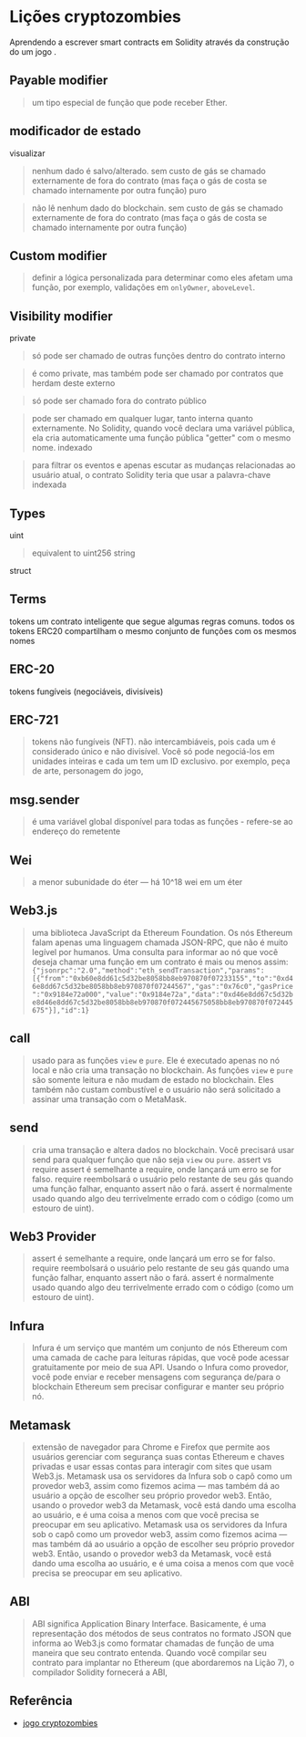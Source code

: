 
# Lições cryptozombies 

Aprendendo a escrever smart contracts em Solidity através da construção do um jogo .


 ## Payable modifier
> um tipo especial de função que pode receber Ether.
## modificador de estado
visualizar

> nenhum dado é salvo/alterado. sem custo de gás se chamado externamente de fora do contrato (mas faça o gás de costa se chamado internamente por outra função)
puro

> não lê nenhum dado do blockchain. sem custo de gás se chamado externamente de fora do contrato (mas faça o gás de costa se chamado internamente por outra função)


## Custom modifier

> definir a lógica personalizada para determinar como eles afetam uma função, por exemplo, validações em `onlyOwner`, `aboveLevel`.
## Visibility modifier
private

> só pode ser chamado de outras funções dentro do contrato
interno

> é como private, mas também pode ser chamado por contratos que herdam deste
externo

> só pode ser chamado fora do contrato
público

> pode ser chamado em qualquer lugar, tanto interna quanto externamente. No Solidity, quando você declara uma variável pública, ela cria automaticamente uma função pública "getter" com o mesmo nome.
indexado

> para filtrar os eventos e apenas escutar as mudanças relacionadas ao usuário atual, o contrato Solidity teria que usar a palavra-chave indexada

## Types

uint

> equivalent to uint256
string

struct
## Terms
tokens
um contrato inteligente que segue algumas regras comuns. todos os tokens ERC20 compartilham o mesmo conjunto de funções com os mesmos nomes

  ## ERC-20

 tokens fungíveis (negociáveis, divisíveis)

 ## ERC-721
> tokens não fungíveis (NFT).
> não intercambiáveis, pois cada um é considerado único e não divisível. Você só pode negociá-los em unidades inteiras e cada um tem um ID exclusivo. por exemplo, peça de arte, personagem do jogo,

 ## msg.sender
> é uma variável global disponível para todas as funções - refere-se ao endereço do remetente

 ## Wei
> a menor subunidade do éter — há 10^18 wei em um éter

 ## Web3.js
> uma biblioteca JavaScript da Ethereum Foundation. Os nós Ethereum falam apenas uma linguagem chamada JSON-RPC, que não é muito legível por humanos. Uma consulta para informar ao nó que você deseja chamar uma função em um contrato é mais ou menos assim:
> `{"jsonrpc":"2.0","method":"eth_sendTransaction","params":[{"from":"0xb60e8dd61c5d32be8058bb8eb970870f07233155","to":"0xd46e8dd67c5d32be8058bb8eb970870f07244567","gas":"0x76c0","gasPrice":"0x9184e72a000","value":"0x9184e72a","data":"0xd46e8dd67c5d32be8d46e8dd67c5d32be8058bb8eb970870f072445675058bb8eb970870f072445675"}],"id":1}`
 ## call
> usado para as funções `view` e `pure`. Ele é executado apenas no nó local e não cria uma transação no blockchain. As funções `view` e `pure` são somente leitura e não mudam de estado no blockchain. Eles também não custam combustível e o usuário não será solicitado a assinar uma transação com o MetaMask.
 ## send
> cria uma transação e altera dados no blockchain. Você precisará usar send para qualquer função que não seja `view` ou `pure`.
assert vs require
> assert é semelhante a require, onde lançará um erro se for falso. require reembolsará o usuário pelo restante de seu gás quando uma função falhar, enquanto assert não o fará. assert é normalmente usado quando algo deu terrivelmente errado com o código (como um estouro de uint).
 ## Web3 Provider

> assert é semelhante a require, onde lançará um erro se for falso. require reembolsará o usuário pelo restante de seu gás quando uma função falhar, enquanto assert não o fará. assert é normalmente usado quando algo deu terrivelmente errado com o código (como um estouro de uint).
 ## Infura
> Infura é um serviço que mantém um conjunto de nós Ethereum com uma camada de cache para leituras rápidas, que você pode acessar gratuitamente por meio de sua API. Usando o Infura como provedor, você pode enviar e receber mensagens com segurança de/para o blockchain Ethereum sem precisar configurar e manter seu próprio nó.
## Metamask
> extensão de navegador para Chrome e Firefox que permite aos usuários gerenciar com segurança suas contas Ethereum e chaves privadas e usar essas contas para interagir com sites que usam Web3.js.
> Metamask usa os servidores da Infura sob o capô como um provedor web3, assim como fizemos acima — mas também dá ao usuário a opção de escolher seu próprio provedor web3. Então, usando o provedor web3 da Metamask, você está dando uma escolha ao usuário, e é uma coisa a menos com que você precisa se preocupar em seu aplicativo.
> Metamask usa os servidores da Infura sob o capô como um provedor web3, assim como fizemos acima — mas também dá ao usuário a opção de escolher seu próprio provedor web3. Então, usando o provedor web3 da Metamask, você está dando uma escolha ao usuário, e é uma coisa a menos com que você precisa se preocupar em seu aplicativo.
## ABI
> ABI significa Application Binary Interface. Basicamente, é uma representação dos métodos de seus contratos no formato JSON que informa ao Web3.js como formatar chamadas de função de uma maneira que seu contrato entenda.
> Quando você compilar seu contrato para implantar no Ethereum (que abordaremos na Lição 7), o compilador Solidity fornecerá a ABI,





## Referência

 - [jogo cryptozombies](https://cryptozombies.io/en/course/)
 


